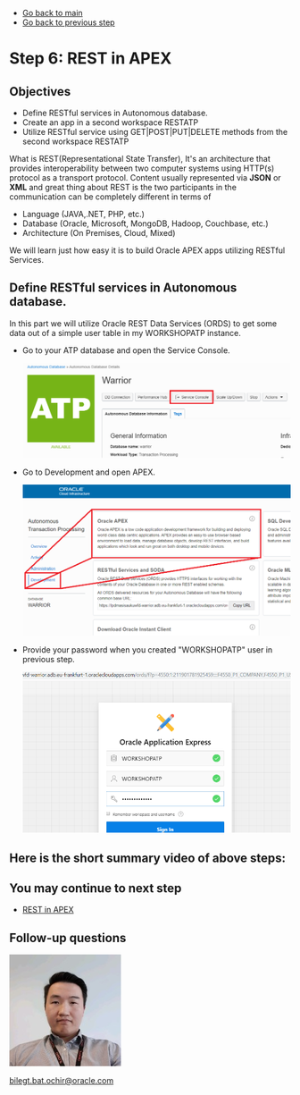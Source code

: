 - [Go back to main](/README.md)
- [Go back to previous step](/step4.md)

# Step 6: REST in APEX
## Objectives
- Define RESTful services in Autonomous database.
- Create an app in a second workspace RESTATP
- Utilize RESTful service using GET|POST|PUT|DELETE methods from the second workspace RESTATP


What is REST(Representational State Transfer), It's an architecture that provides interoperability between two computer systems using HTTP(s) protocol as a transport protocol.
Content usually represented via **JSON** or **XML** and great thing about REST is the two participants in the communication can be completely different in terms of
  - Language (JAVA,.NET, PHP, etc.)
  - Database (Oracle, Microsoft, MongoDB, Hadoop, Couchbase, etc.)
  - Architecture (On Premises, Cloud, Mixed)

  
We will learn just how easy it is to build Oracle APEX apps utilizing RESTful Services.

## Define RESTful services in Autonomous database.

In this part we will utilize Oracle REST Data Services (ORDS) to get some data out of a simple user table in my WORKSHOPATP instance.

- Go to your ATP database and open the Service Console.

  ![](./images/step4/1.apex.PNG)
  
- Go to Development and open APEX.
  
  ![](./images/step4/1.apex-cont1.PNG)
  
- Provide your password when you created "WORKSHOPATP" user in previous step.

  ![](./images/step4/1.apex-cont6.PNG)
  
  
## Here is the short summary video of above steps:



## You may continue to next step 
- [REST in APEX](step6.md)

## Follow-up questions

![](./images/bilegt.jpg)

[bilegt.bat.ochir@oracle.com](mailto:bilegt.bat.ochir@oracle.com)
